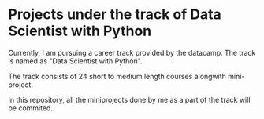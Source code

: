 
# Projects under the track of Data Scientist with Python


Currently, I am pursuing a career track provided by the datacamp. The track is named as "Data Scientist with Python".

The track consists of 24 short to medium length courses alongwith mini-project.

In this repository, all the miniprojects done by me as a part of the track will be commited.
